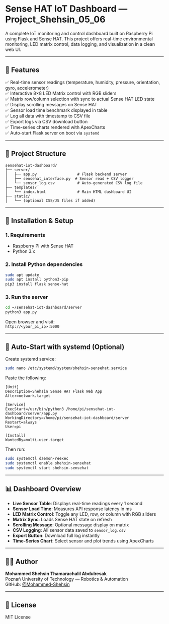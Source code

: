 # Sense HAT IoT Dashboard — Project_Shehsin_05_06

A complete IoT monitoring and control dashboard built on Raspberry Pi using Flask and Sense HAT. This project offers real-time environmental monitoring, LED matrix control, data logging, and visualization in a clean web UI.

---

## 🔧 Features

✅ Real-time sensor readings (temperature, humidity, pressure, orientation, gyro, accelerometer)  
✅ Interactive 8×8 LED Matrix control with RGB sliders  
✅ Matrix row/column selection with sync to actual Sense HAT LED state  
✅ Display scrolling messages on Sense HAT  
✅ Sensor load time benchmark displayed in table  
✅ Log all data with timestamp to CSV file  
✅ Export logs via CSV download button  
✅ Time-series charts rendered with ApexCharts  
✅ Auto-start Flask server on boot via `systemd`  

---

## 📂 Project Structure

```
sensehat-iot-dashboard/
├── server/
│   ├── app.py                  # Flask backend server
│   ├── sensehat_interface.py  # Sensor read + CSV logger
│   └── sensor_log.csv          # Auto-generated CSV log file
├── templates/
│   └── index.html              # Main HTML dashboard UI
├── static/
│   └── (optional CSS/JS files if added)
```

---

## 🚀 Installation & Setup

### 1. Requirements

- Raspberry Pi with Sense HAT
- Python 3.x

### 2. Install Python dependencies

```bash
sudo apt update
sudo apt install python3-pip
pip3 install flask sense-hat
```

### 3. Run the server

```bash
cd ~/sensehat-iot-dashboard/server
python3 app.py
```

Open browser and visit:  
`http://<your_pi_ip>:5000`

---

## 🔁 Auto-Start with systemd (Optional)

Create systemd service:

```bash
sudo nano /etc/systemd/system/shehsin-sensehat.service
```

Paste the following:

```
[Unit]
Description=Shehsin Sense HAT Flask Web App
After=network.target

[Service]
ExecStart=/usr/bin/python3 /home/pi/sensehat-iot-dashboard/server/app.py
WorkingDirectory=/home/pi/sensehat-iot-dashboard/server
Restart=always
User=pi

[Install]
WantedBy=multi-user.target
```

Then run:

```bash
sudo systemctl daemon-reexec
sudo systemctl enable shehsin-sensehat
sudo systemctl start shehsin-sensehat
```

---

## 📊 Dashboard Overview

- **Live Sensor Table**: Displays real-time readings every 1 second
- **Sensor Load Time**: Measures API response latency in ms
- **LED Matrix Control**: Toggle any LED, row, or column with RGB sliders
- **Matrix Sync**: Loads Sense HAT state on refresh
- **Scrolling Message**: Optional message display on matrix
- **CSV Logging**: All sensor data saved to `sensor_log.csv`
- **Export Button**: Download full log instantly
- **Time-Series Chart**: Select sensor and plot trends using ApexCharts

---

## 🧑‍💻 Author

**Mohammed Shehsin Thamarachalil Abdulresak**  
Poznań University of Technology — Robotics & Automation  
GitHub: [@Mohammed-Shehsin](https://github.com/Mohammed-Shehsin)

---

## 🪪 License

MIT License
